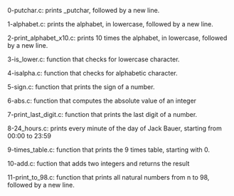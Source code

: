 0-putchar.c: prints _putchar, followed by a new line.

1-alphabet.c: prints the alphabet, in lowercase, followed by a new line.

2-print_alphabet_x10.c: prints 10 times the alphabet, in lowercase, followed by a new line.

3-is_lower.c: function that checks for lowercase character.

4-isalpha.c: function that checks for alphabetic character.

5-sign.c: function that prints the sign of a number.

6-abs.c: function that computes the absolute value of an integer

7-print_last_digit.c: function that prints the last digit of a number.

8-24_hours.c: prints every minute of the day of Jack Bauer, starting from 00:00 to 23:59

9-times_table.c: function that prints the 9 times table, starting with 0.

10-add.c: fuction that adds two integers and returns the result

11-print_to_98.c: function that prints all natural numbers from n to 98, followed by a new line.


